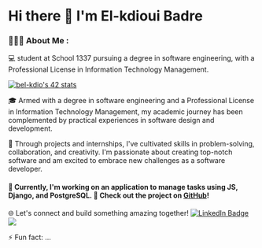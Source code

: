 # Hi there 👋  I'm El-kdioui Badre

### 👨🏻‍💻 About Me :

💻 student at School 1337 pursuing a degree in software engineering, with a Professional License in Information Technology Management.

[![bel-kdio's 42 stats](https://badge.mediaplus.ma/darkblue/bel-kdio)](https://github.com/oakoudad/badge42)

🎓 Armed with a degree in software engineering and a Professional License in Information Technology Management, my academic journey has been complemented by practical experiences in software design and development.

🚀 Through projects and internships, I've cultivated skills in problem-solving, collaboration, and creativity. I'm passionate about creating top-notch software and am excited to embrace new challenges as a software developer.

<!--🔍 Passionate about crafting high-quality software, I'm on a mission to turn challenges into opportunities. Always eager to learn and grow, I'm ready to take on new adventures as a software developer.-->
<h4>🔭 Currently, I'm working on an application to manage tasks using JS, Django, and PostgreSQL. 🔗 Check out the project on <a href="your_github_link_here">GitHub</a>!</h4>
<!-- <h4>   I’m currently working on an application to managing tasks using js Django postgreSQL<a href="https://github.com/belkdioui-111/task_manager-Js-Django-PostgreSQL"> Link Github </a></h4> -->
<!--🌱 I’m currently learning about--> 

🌐 Let's connect and build something amazing together! 
  <a href="https://www.linkedin.com/in/badre-el-kdioui-1a88471b1/">
    <img src="https://img.shields.io/badge/LinkedIn-blue?style=for-the-badge&logo=linkedin&logoColor=white" alt="LinkedIn Badge"/>
  </a>
  <a href="https://www.instagram.com/badre_elkdioui?igsh=dmtlZjBycmdvMG93&utm_source=qr">
    <img src="https://img.shields.io/badge/Instagram-E4405F?style=for-the-badge&logo=instagram&logoColor=white"/>
  </a>

⚡ Fun fact: ...
<!--
**belkdioui-111/belkdioui-111** is a ✨ _special_ ✨ repository because its `README.md` (this file) appears on your GitHub profile.

Here are some ideas to get you started:


- 👯 I’m looking to collaborate on ...
- 🤔 I’m looking for help with ...
- 💬 Ask me about ...
- 📫 How to reach me: ...
- 😄 Pronouns: ...
-->
